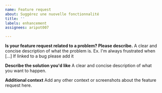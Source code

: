 ```yaml
---
name: Feature request
about: Suggérez une nuovelle fonctionnalité
title: ''
labels: enhancement
assignees: aripot007

---
```


**Is your feature request related to a problem? Please describe.**
A clear and concise description of what the problem is. Ex. I'm always frustrated when [...]
If linked to a bug please add it

**Describe the solution you'd like**
A clear and concise description of what you want to happen.

**Additional context**
Add any other context or screenshots about the feature request here.
